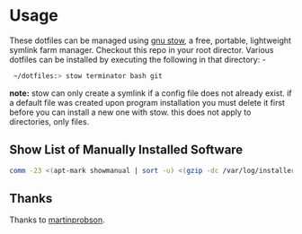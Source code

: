 # Usage
These dotfiles can be managed using [gnu stow](http://www.gnu.org/software/stow/), a free, portable, lightweight symlink farm manager.
Checkout this repo in your root director. Various dotfiles can be installed by executing the following in that directory: -
```bash
 ~/dotfiles:> stow terminator bash git
``` 

**note:** stow can only create a symlink if a config file does not already exist. if a default file was created upon program installation you must delete it first before you can install a new one with stow. this does not apply to directories, only files.

## Show List of Manually Installed Software

```bash
comm -23 <(apt-mark showmanual | sort -u) <(gzip -dc /var/log/installer/initial-status.gz | sed -n 's/^Package: //p' | sort -u) > /tmp/manually_installed_software.txt
```

## Thanks
Thanks to [martinprobson](https://github.com/martinprobson/dotfiles).
